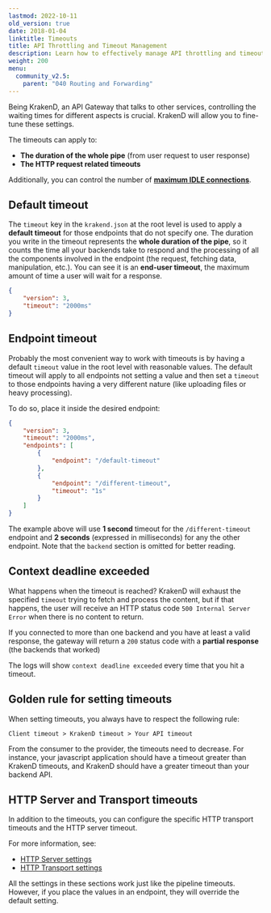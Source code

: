 ```yaml
---
lastmod: 2022-10-11
old_version: true
date: 2018-01-04
linktitle: Timeouts
title: API Throttling and Timeout Management
description: Learn how to effectively manage API throttling and timeouts with KrakenD API Gateway to ensure optimal performance and prevent abuse
weight: 200
menu:
  community_v2.5:
    parent: "040 Routing and Forwarding"
---
```


Being KrakenD, an API Gateway that talks to other services, controlling the waiting times for different aspects is crucial. KrakenD will allow you to fine-tune these settings.

The timeouts can apply to:

- **The duration of the whole pipe** (from user request to user response)
- **The HTTP request related timeouts**

Additionally, you can control the number of [**maximum IDLE connections**](/docs/v2.5/service-settings/http-transport-settings/).

## Default timeout
The `timeout` key in the `krakend.json` at the root level is used to apply a **default timeout** for those endpoints that do not specify one. The duration you write in the timeout represents the **whole duration of the pipe**, so it counts the time all your backends take to respond and the processing of all the components involved in the endpoint (the request, fetching data, manipulation, etc.). You can see it is an **end-user timeout**, the maximum amount of time a user will wait for a response.

```json
{
    "version": 3,
    "timeout": "2000ms"
}
```
## Endpoint timeout
Probably the most convenient way to work with timeouts is by having a default `timeout` value in the root level with reasonable values. The default timeout will apply to all endpoints not setting a value and then set a `timeout` to those endpoints having a very different nature (like uploading files or heavy processing).

To do so, place it inside the desired endpoint:

```json
{
    "version": 3,
    "timeout": "2000ms",
    "endpoints": [
        {
            "endpoint": "/default-timeout"
        },
        {
            "endpoint": "/different-timeout",
            "timeout": "1s"
        }
    ]
}
```

The example above will use **1 second** timeout for the `/different-timeout` endpoint and **2 seconds** (expressed in milliseconds) for any the other endpoint. Note that the `backend` section is omitted for better reading.

## Context deadline exceeded
What happens when the timeout is reached? KrakenD will exhaust the specified `timeout` trying to fetch and process the content, but if that happens, the user will receive an HTTP status code `500 Internal Server Error` when there is no content to return.

If you connected to more than one backend and you have at least a valid response, the gateway will return a `200` status code with a **partial response** (the backends that worked)

The logs will show `context deadline exceeded` every time that you hit a timeout.

## Golden rule for setting timeouts
When setting timeouts, you always have to respect the following rule:

```
Client timeout > KrakenD timeout > Your API timeout
```

From the consumer to the provider, the timeouts need to decrease. For instance, your javascript application should have a timeout greater than KrakenD timeouts, and KrakenD should have a greater timeout than your backend API.

## HTTP Server and Transport timeouts
In addition to the timeouts, you can configure the specific HTTP transport timeouts and the HTTP server timeout.

For more information, see:

- [HTTP Server settings](/docs/v2.5/service-settings/http-server-settings/)
- [HTTP Transport settings](/docs/v2.5/service-settings/http-transport-settings/)

All the settings in these sections work just like the pipeline timeouts. However, if you place the values in an endpoint, they will override the default setting.
